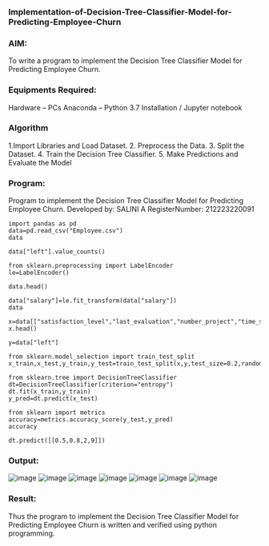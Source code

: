### Implementation-of-Decision-Tree-Classifier-Model-for-Predicting-Employee-Churn

### AIM:
To write a program to implement the Decision Tree Classifier Model for Predicting Employee Churn.

### Equipments Required:
Hardware – PCs
Anaconda – Python 3.7 Installation / Jupyter notebook
### Algorithm
1.Import Libraries and Load Dataset. 2. Preprocess the Data. 3. Split the Dataset. 4. Train the Decision Tree Classifier. 5. Make Predictions and Evaluate the Model

### Program:
Program to implement the Decision Tree Classifier Model for Predicting Employee Churn.
Developed by: SALINI A 
RegisterNumber: 212223220091
```
import pandas as pd
data=pd.read_csv("Employee.csv")
data
```
```
data["left"].value_counts()
```
```
from sklearn.preprocessing import LabelEncoder
le=LabelEncoder()
```
```
data.head()
```
```
data["salary"]=le.fit_transform(data["salary"])
data
```
```
x=data[["satisfaction_level","last_evaluation","number_project","time_spend_company"]]
x.head()
```
```
y=data["left"]
```
```
from sklearn.model_selection import train_test_split
x_train,x_test,y_train,y_test=train_test_split(x,y,test_size=0.2,random_state=100)
```
```
from sklearn.tree import DecisionTreeClassifier
dt=DecisionTreeClassifier(criterion="entropy")
dt.fit(x_train,y_train)
y_pred=dt.predict(x_test)
```
```
from sklearn import metrics
accuracy=metrics.accuracy_score(y_test,y_pred)
accuracy
```
```
dt.predict([[0.5,0.8,2,9]])
```
### Output:
![image](https://github.com/user-attachments/assets/873e7700-0f50-47dc-b18d-6661ae56aa94)
![image](https://github.com/user-attachments/assets/b5b2154a-7647-4737-8f63-1d0fe6844e51)
![image](https://github.com/user-attachments/assets/857e7968-7050-4c40-a17e-50ca447c2d5e)
![image](https://github.com/user-attachments/assets/41f14f45-9d3d-4974-80ce-974baff1bf01)
![image](https://github.com/user-attachments/assets/63a8eb1d-f7d6-4e72-906e-3b1af5b3eb59)
![image](https://github.com/user-attachments/assets/364d4c00-b2c7-4846-9d41-fbdd411468e9)
![image](https://github.com/user-attachments/assets/ef76e780-6f97-426f-a864-e2028faac439)

### Result:
Thus the program to implement the Decision Tree Classifier Model for Predicting Employee Churn is written and verified using python programming.
